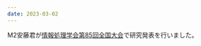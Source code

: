 ```yaml
---
date: 2023-03-02
---
```

M2安藤君が[情報処理学会第85回全国大会](https://www.ipsj.or.jp/event/taikai/85/)で研究発表を行いました。 
